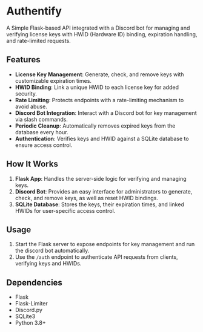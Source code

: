 # Authentify

A Simple Flask-based API integrated with a Discord bot for managing and verifying license keys with HWID (Hardware ID) binding, expiration handling, and rate-limited requests.

## Features

- **License Key Management**: Generate, check, and remove keys with customizable expiration times.
- **HWID Binding**: Link a unique HWID to each license key for added security.
- **Rate Limiting**: Protects endpoints with a rate-limiting mechanism to avoid abuse.
- **Discord Bot Integration**: Interact with a Discord bot for key management via slash commands.
- **Periodic Cleanup**: Automatically removes expired keys from the database every hour.
- **Authentication**: Verifies keys and HWID against a SQLite database to ensure access control.

## How It Works

1. **Flask App**: Handles the server-side logic for verifying and managing keys.
2. **Discord Bot**: Provides an easy interface for administrators to generate, check, and remove keys, as well as reset HWID bindings.
3. **SQLite Database**: Stores the keys, their expiration times, and linked HWIDs for user-specific access control.

## Usage

1. Start the Flask server to expose endpoints for key management and run the discord bot automatically.
2. Use the `/auth` endpoint to authenticate API requests from clients, verifying keys and HWIDs.

## Dependencies

- Flask
- Flask-Limiter
- Discord.py
- SQLite3
- Python 3.8+
